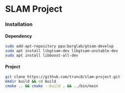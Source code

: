 # SLAM Project

### Installation
#### Dependency
```sh
sudo add-apt-repository ppa:borglab/gtsam-develop
sudo apt install libgtsam-dev libgtsam-unstable-dev
sudo apt install libboost-all-dev
```

#### Project
```sh
git clone https://github.com/trunc8/slam-project.git
mkdir build && cd build
cmake .. && cmake --build . && ../bin/main
```
